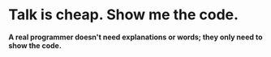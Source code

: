 # Talk is cheap. Show me the code.

**A real programmer doesn't need explanations or words; they only need to show the code.**
